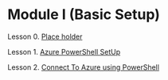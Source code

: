 # Module I (Basic Setup)

Lesson 0. [Place holder](https://github.com/abhishekanand/AzureLearning/blob/master/Module%200/L0-PalceHolder.md)

Lesson 1. [Azure PowerShell SetUp](https://github.com/abhishekanand/AzureLearning/blob/master/Module%200/L1-AzurePowershellSetup.md)

Lesson 2. [Connect To Azure using PowerShell](https://github.com/abhishekanand/AzureLearning/blob/master/Module%200/L2-ConnectToAzure.md)
